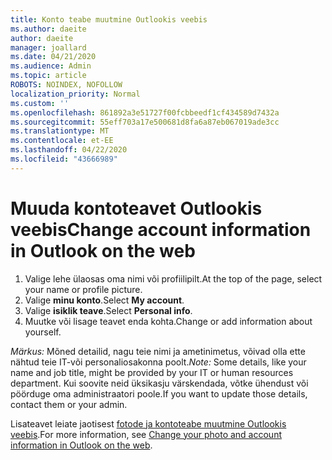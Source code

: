 ```yaml
---
title: Konto teabe muutmine Outlookis veebis
ms.author: daeite
author: daeite
manager: joallard
ms.date: 04/21/2020
ms.audience: Admin
ms.topic: article
ROBOTS: NOINDEX, NOFOLLOW
localization_priority: Normal
ms.custom: ''
ms.openlocfilehash: 861892a3e51727f00fcbbeedf1cf434589d7432a
ms.sourcegitcommit: 55eff703a17e500681d8fa6a87eb067019ade3cc
ms.translationtype: MT
ms.contentlocale: et-EE
ms.lasthandoff: 04/22/2020
ms.locfileid: "43666989"
---
```

# <a name="change-account-information-in-outlook-on-the-web"></a><span data-ttu-id="d5c88-102">Muuda kontoteavet Outlookis veebis</span><span class="sxs-lookup"><span data-stu-id="d5c88-102">Change account information in Outlook on the web</span></span>

1. <span data-ttu-id="d5c88-103">Valige lehe ülaosas oma nimi või profiilipilt.</span><span class="sxs-lookup"><span data-stu-id="d5c88-103">At the top of the page, select your name or profile picture.</span></span>
1. <span data-ttu-id="d5c88-104">Valige **minu konto**.</span><span class="sxs-lookup"><span data-stu-id="d5c88-104">Select **My account**.</span></span>
1. <span data-ttu-id="d5c88-105">Valige **isiklik teave**.</span><span class="sxs-lookup"><span data-stu-id="d5c88-105">Select **Personal info**.</span></span>
1. <span data-ttu-id="d5c88-106">Muutke või lisage teavet enda kohta.</span><span class="sxs-lookup"><span data-stu-id="d5c88-106">Change or add information about yourself.</span></span>

<span data-ttu-id="d5c88-107">*Märkus:* Mõned detailid, nagu teie nimi ja ametinimetus, võivad olla ette nähtud teie IT-või personaliosakonna poolt.</span><span class="sxs-lookup"><span data-stu-id="d5c88-107">*Note:* Some details, like your name and job title, might be provided by your IT or human resources department.</span></span> <span data-ttu-id="d5c88-108">Kui soovite neid üksikasju värskendada, võtke ühendust või pöörduge oma administraatori poole.</span><span class="sxs-lookup"><span data-stu-id="d5c88-108">If you want to update those details, contact them or your admin.</span></span>

<span data-ttu-id="d5c88-109">Lisateavet leiate jaotisest [fotode ja kontoteabe muutmine Outlookis veebis](https://support.office.com/article/b2dbb289-851d-4bed-93c3-3e136f5659ec).</span><span class="sxs-lookup"><span data-stu-id="d5c88-109">For more information, see [Change your photo and account information in Outlook on the web](https://support.office.com/article/b2dbb289-851d-4bed-93c3-3e136f5659ec).</span></span>